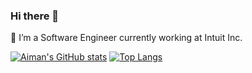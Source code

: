 ### Hi there 👋
🔭 I’m a Software Engineer currently working at Intuit Inc. 
<!-- - 👯 I’m looking to collaborate on ML based projects -->
<!--
**aimanfatima/aimanfatima** is a ✨ _special_ ✨ repository because its `README.md` (this file) appears on your GitHub profile.

Here are some ideas to get you started:

- 🔭 I’m currently working on ...
- 🌱 I’m currently learning ...
- 👯 I’m looking to collaborate on ...
- 🤔 I’m looking for help with ...
- 💬 Ask me about ...
- 📫 How to reach me: ...
- 😄 Pronouns: ...
- ⚡ Fun fact: ...
-->

[![Aiman's GitHub stats](https://github-readme-stats.vercel.app/api?username=aimanfatima)](https://github.com/aimanfatima/github-readme-stats)
[![Top Langs](https://github-readme-stats.vercel.app/api/top-langs/?username=aimanfatima)](https://github.com/aimanfatima/github-readme-stats)
